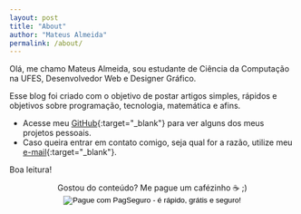 ```yaml
---
layout: post
title: "About"
author: "Mateus Almeida"
permalink: /about/
---
```


Olá, me chamo Mateus Almeida, sou estudante de Ciência da Computação na UFES, Desenvolvedor Web e Designer Gráfico.

Esse blog foi criado com o objetivo de postar artigos simples, rápidos e objetivos sobre programação, tecnologia, matemática e afins.

- Acesse meu [GitHub](https://github.com/imsouza){:target="_blank"} para ver alguns dos meus projetos pessoais.
- Caso queira entrar em contato comigo, seja qual for a razão, utilize meu [e-mail](mailto:mateusalmeida0715@gmail.com){:target="_blank"}.

Boa leitura!

<center>
Gostou do conteúdo? Me pague um cafézinho ☕ ;)
<!-- INICIO FORMULARIO BOTAO PAGSEGURO -->
<form action="https://pagseguro.uol.com.br/checkout/v2/donation.html" method="post">
<!-- NÃO EDITE OS COMANDOS DAS LINHAS ABAIXO -->
<input type="hidden" name="currency" value="BRL" />
<input type="hidden" name="receiverEmail" value="mateusalmeida071@icloud.com" />
<input type="hidden" name="iot" value="button" />
<input type="image" src="https://stc.pagseguro.uol.com.br/public/img/botoes/doacoes/184x42-doar-preto-assina.gif" name="submit" alt="Pague com PagSeguro - é rápido, grátis e seguro!" />
</form>
<!-- FINAL FORMULARIO BOTAO PAGSEGURO -->
</center>